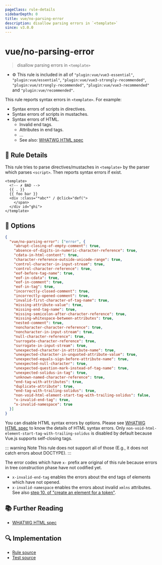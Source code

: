 ```yaml
---
pageClass: rule-details
sidebarDepth: 0
title: vue/no-parsing-error
description: disallow parsing errors in `<template>`
since: v3.0.0
---
```

# vue/no-parsing-error
> disallow parsing errors in `<template>`

- :gear: This rule is included in all of `"plugin:vue/vue3-essential"`, `"plugin:vue/essential"`, `"plugin:vue/vue3-strongly-recommended"`, `"plugin:vue/strongly-recommended"`, `"plugin:vue/vue3-recommended"` and `"plugin:vue/recommended"`.

This rule reports syntax errors in `<template>`. For example:

- Syntax errors of scripts in directives.
- Syntax errors of scripts in mustaches.
- Syntax errors of HTML.
    - Invalid end tags.
    - Attributes in end tags.
    - ...
    - See also: [WHATWG HTML spec](https://html.spec.whatwg.org/multipage/parsing.html#parse-errors)

## :book: Rule Details

This rule tries to parse directives/mustaches in `<template>` by the parser which parses `<script>`.
Then reports syntax errors if exist.

<eslint-code-block :rules="{'vue/no-parsing-error': ['error']}">

```vue
<template>
  <!-- ✗ BAD -->
  {{ . }}
  {{ foo bar }}
  <div :class="*abc*" / @click="def(">
    </span>
  </div id="ghi">
</template>
```

</eslint-code-block>

## :wrench: Options

```json
{
  "vue/no-parsing-error": ["error", {
    "abrupt-closing-of-empty-comment": true,
    "absence-of-digits-in-numeric-character-reference": true,
    "cdata-in-html-content": true,
    "character-reference-outside-unicode-range": true,
    "control-character-in-input-stream": true,
    "control-character-reference": true,
    "eof-before-tag-name": true,
    "eof-in-cdata": true,
    "eof-in-comment": true,
    "eof-in-tag": true,
    "incorrectly-closed-comment": true,
    "incorrectly-opened-comment": true,
    "invalid-first-character-of-tag-name": true,
    "missing-attribute-value": true,
    "missing-end-tag-name": true,
    "missing-semicolon-after-character-reference": true,
    "missing-whitespace-between-attributes": true,
    "nested-comment": true,
    "noncharacter-character-reference": true,
    "noncharacter-in-input-stream": true,
    "null-character-reference": true,
    "surrogate-character-reference": true,
    "surrogate-in-input-stream": true,
    "unexpected-character-in-attribute-name": true,
    "unexpected-character-in-unquoted-attribute-value": true,
    "unexpected-equals-sign-before-attribute-name": true,
    "unexpected-null-character": true,
    "unexpected-question-mark-instead-of-tag-name": true,
    "unexpected-solidus-in-tag": true,
    "unknown-named-character-reference": true,
    "end-tag-with-attributes": true,
    "duplicate-attribute": true,
    "end-tag-with-trailing-solidus": true,
    "non-void-html-element-start-tag-with-trailing-solidus": false,
    "x-invalid-end-tag": true,
    "x-invalid-namespace": true
  }]
}
```

You can disable HTML syntax errors by options. Please see [WHATWG HTML spec](https://html.spec.whatwg.org/multipage/parsing.html#parse-errors) to know the details of HTML syntax errors.
Only `non-void-html-element-start-tag-with-trailing-solidus` is disabled by default because Vue.js supports self-closing tags.

::: warning Note
This rule does not support all of those (E.g., it does not catch errors about DOCTYPE).
:::

The error codes which have `x-` prefix are original of this rule because errors in tree construction phase have not codified yet.

- `x-invalid-end-tag` enables the errors about the end tags of elements which have not opened.
- `x-invalid-namespace` enables the errors about invalid `xmlns` attributes. See also [step 10. of "create an element for a token"](https://html.spec.whatwg.org/multipage/parsing.html#create-an-element-for-the-token).

## :books: Further Reading

- [WHATWG HTML spec](https://html.spec.whatwg.org/multipage/parsing.html#parse-errors)

## :mag: Implementation

- [Rule source](https://github.com/vuejs/eslint-plugin-vue/blob/master/lib/rules/no-parsing-error.js)
- [Test source](https://github.com/vuejs/eslint-plugin-vue/blob/master/tests/lib/rules/no-parsing-error.js)
